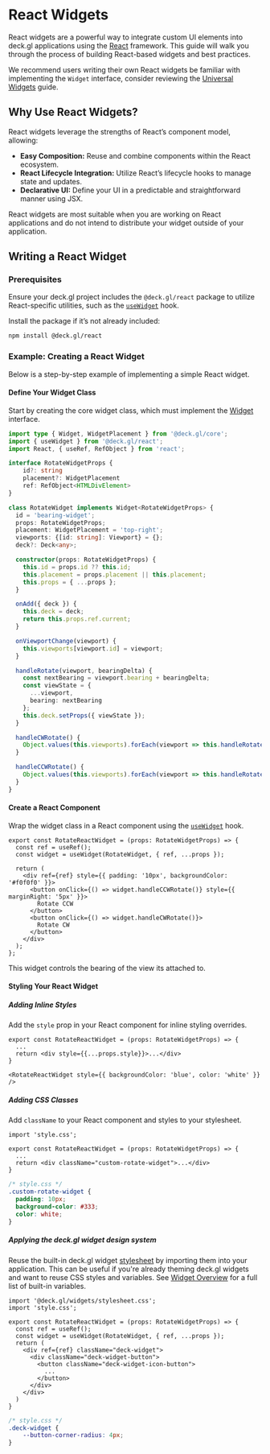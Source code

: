 # React Widgets

React widgets are a powerful way to integrate custom UI elements into deck.gl applications using the [React](https://react.dev/) framework. This guide will walk you through the process of building React-based widgets and best practices.

We recommend users writing their own React widgets be familiar with implementing the `Widget` interface, consider reviewing the [Universal Widgets](./universal-widgets.md) guide.

## Why Use React Widgets?

React widgets leverage the strengths of React’s component model, allowing:
 - **Easy Composition:** Reuse and combine components within the React ecosystem.
 - **React Lifecycle Integration:** Utilize React’s lifecycle hooks to manage state and updates.
 - **Declarative UI:** Define your UI in a predictable and straightforward manner using JSX.

React widgets are most suitable when you are working on React applications and do not intend to distribute your widget outside of your application.

## Writing a React Widget

### Prerequisites

Ensure your deck.gl project includes the `@deck.gl/react` package to utilize React-specific utilities, such as the [`useWidget`](../../api-reference/react/use-widget.md) hook. 

Install the package if it’s not already included:

```sh
npm install @deck.gl/react
```

### Example: Creating a React Widget

Below is a step-by-step example of implementing a simple React widget.

#### Define Your Widget Class

Start by creating the core widget class, which must implement the [Widget](../../api-reference/core/widget.md) interface.

```ts
import type { Widget, WidgetPlacement } from '@deck.gl/core';
import { useWidget } from '@deck.gl/react';
import React, { useRef, RefObject } from 'react';

interface RotateWidgetProps {
    id?: string
    placement?: WidgetPlacement
    ref: RefObject<HTMLDivElement>
}

class RotateWidget implements Widget<RotateWidgetProps> {
  id = 'bearing-widget';
  props: RotateWidgetProps;
  placement: WidgetPlacement = 'top-right';
  viewports: {[id: string]: Viewport} = {};
  deck?: Deck<any>;

  constructor(props: RotateWidgetProps) {
    this.id = props.id ?? this.id;
    this.placement = props.placement || this.placement;
    this.props = { ...props };
  }

  onAdd({ deck }) {
    this.deck = deck;
    return this.props.ref.current;
  }

  onViewportChange(viewport) {
    this.viewports[viewport.id] = viewport;
  }

  handleRotate(viewport, bearingDelta) {
    const nextBearing = viewport.bearing + bearingDelta;
    const viewState = {
      ...viewport,
      bearing: nextBearing
    };
    this.deck.setProps({ viewState });
  }

  handleCWRotate() {
    Object.values(this.viewports).forEach(viewport => this.handleRotate(viewport, 90));
  }

  handleCCWRotate() {
    Object.values(this.viewports).forEach(viewport => this.handleRotate(viewport, -90));
  }
}
```

#### Create a React Component

Wrap the widget class in a React component using the [`useWidget`](../../api-reference/react/use-widget.md) hook.

```tsx
export const RotateReactWidget = (props: RotateWidgetProps) => {
  const ref = useRef();
  const widget = useWidget(RotateWidget, { ref, ...props });

  return (
    <div ref={ref} style={{ padding: '10px', backgroundColor: '#f0f0f0' }}>
      <button onClick={() => widget.handleCCWRotate()} style={{ marginRight: '5px' }}>
        Rotate CCW
      </button>
      <button onClick={() => widget.handleCWRotate()}>
        Rotate CW
      </button>
    </div>
  );
};
```

This widget controls the bearing of the view its attached to.

#### Styling Your React Widget

##### Adding Inline Styles

Add the `style` prop in your React component for inline styling overrides.

```tsx
export const RotateReactWidget = (props: RotateWidgetProps) => {
  ...
  return <div style={{...props.style}}>...</div>
}
```

```tsx
<RotateReactWidget style={{ backgroundColor: 'blue', color: 'white' }} />
```

##### Adding CSS Classes

Add `className` to your React component and styles to your stylesheet.

```tsx
import 'style.css';

export const RotateReactWidget = (props: RotateWidgetProps) => {
  ...
  return <div className="custom-rotate-widget">...</div>
}
```

```css
/* style.css */
.custom-rotate-widget {
  padding: 10px;
  background-color: #333;
  color: white;
}
```

##### Applying the deck.gl widget design system

Reuse the built-in deck.gl widget [stylesheet](https://unpkg.com/deck.gl@latest/dist/stylesheet.css) by importing them into your application. This can be useful if you're already theming deck.gl widgets and want to reuse CSS styles and variables. See [Widget Overview](../../api-reference/widgets/overview.md#custom-class-theming) for a full list of built-in variables.

```tsx
import '@deck.gl/widgets/stylesheet.css';
import 'style.css';

export const RotateReactWidget = (props: RotateWidgetProps) => {
  const ref = useRef();
  const widget = useWidget(RotateWidget, { ref, ...props });
  return (
    <div ref={ref} className="deck-widget">
      <div className="deck-widget-button">
        <button className="deck-widget-icon-button">
          ...
        </button>
      </div>
    </div>
  )
}
```

```css
/* style.css */
.deck-widget {
    --button-corner-radius: 4px;
}
```
